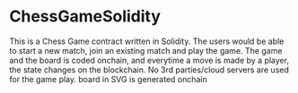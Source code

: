 # ChessGameSolidity
This is a Chess Game contract written in Solidity. The users would be able to start a new match, join an existing match and play the game. The game and the board is coded onchain, and everytime a move is made by a player, the state changes on the blockchain. No 3rd parties/cloud servers are used for the game play. board in SVG is generated onchain
